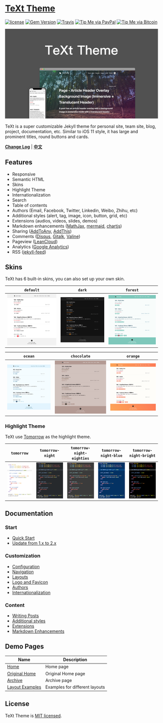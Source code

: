 # [TeXt Theme](https://github.com/shines77/jekyll-theme-text/)

[![license](https://img.shields.io/github/license/kitian616/jekyll-TeXt-theme.svg)](https://github.com/shines77/jekyll-theme-text/blob/master/LICENSE)
[![Gem Version](https://img.shields.io/gem/v/jekyll-text-theme.svg)](https://github.com/shines77/jekyll-theme-text/releases)
[![Travis](https://img.shields.io/travis/kitian616/jekyll-TeXt-theme.svg)](https://travis-ci.org/shines77/jekyll-theme-text)
[![Tip Me via PayPal](https://img.shields.io/badge/PayPal-tip%20me-1462ab.svg?logo=paypal)](https://www.paypal.me/kitian616)
[![Tip Me via Bitcoin](https://img.shields.io/badge/Bitcoin-tip%20me-f7931a.svg?logo=bitcoin)](https://raw.githubusercontent.com/shines77/jekyll-theme-text/master/docs/assets/images/3Fkufxcw2xd8HnaRJBNK4ccdtkUDyyNu4V.jpg)

![TeXt Theme](https://raw.githubusercontent.com/shines77/jekyll-theme-text/master/screenshots/TeXt-home.jpg)

TeXt is a super customizable Jekyll theme for personal site, team site, blog, project, documentation, etc. Similar to iOS 11 style, it has large and prominent titles, round buttons and cards.

**[Change Log](https://github.com/shines77/jekyll-theme-text/blob/master/CHANGELOG.md)** | **[中文](https://github.com/shines77/jekyll-theme-text/blob/master/README-zh.md)**

## Features

- Responsive
- Semantic HTML
- Skins
- Highlight Theme
- Internationalization
- Search
- Table of contents
- Authors (Email, Facebook, Twitter, Linkedin, Weibo, Zhihu, etc)
- Additional styles (alert, tag, image, icon, button, grid, etc)
- Extensions (audios, videos, slides, demos)
- Markdown enhancements ([MathJax](https://www.mathjax.org/), [mermaid](https://mermaidjs.github.io/), [chartjs](http://www.chartjs.org/))
- Sharing ([AddToAny](https://www.addtoany.com/), [AddThis](https://www.addthis.com/))
- Comments ([Disqus](https://disqus.com/), [Gitalk](https://gitalk.github.io/), [Valine](https://valine.js.org/en/))
- Pageview ([LeanCloud](https://leancloud.cn/))
- Analytics ([Google Analytics](https://analytics.google.com/analytics/web/))
- RSS ([jekyll-feed](https://github.com/jekyll/jekyll-feed))

## Skins

TeXt has 6 built-in skins, you can also set up your own skin.

| `default` | `dark` | `forest` |
| --- |  --- | --- |
| ![Default](https://raw.githubusercontent.com/shines77/jekyll-theme-text/master/screenshots/skins_default.jpg) | ![Dark](https://raw.githubusercontent.com/shines77/jekyll-theme-text/master/screenshots/skins_dark.jpg) | ![Forest](https://raw.githubusercontent.com/shines77/jekyll-theme-text/master/screenshots/skins_forest.jpg) |

| `ocean` | `chocolate` | `orange` |
| --- |  --- | --- |
| ![Ocean](https://raw.githubusercontent.com/shines77/jekyll-theme-text/master/screenshots/skins_ocean.jpg) | ![Chocolate](https://raw.githubusercontent.com/shines77/jekyll-theme-text/master/screenshots/skins_chocolate.jpg) | ![Orange](https://raw.githubusercontent.com/shines77/jekyll-theme-text/master/screenshots/skins_orange.jpg) |

### Highlight Theme

TeXt use [Tomorrow](https://github.com/chriskempson/tomorrow-theme) as the highlight theme.

| `tomorrow` | `tomorrow-night` | `tomorrow-night-eighties` | `tomorrow-night-blue` | `tomorrow-night-bright` |
| --- |  --- | --- | --- |  --- |
| ![Tomorrow](https://raw.githubusercontent.com/shines77/jekyll-theme-text/master/screenshots/highlight_tomorrow.png) | ![Tomorrow Night](https://raw.githubusercontent.com/shines77/jekyll-theme-text/master/screenshots/highlight_tomorrow-night.png) | ![Tomorrow Night Eighties](https://raw.githubusercontent.com/shines77/jekyll-theme-text/master/screenshots/highlight_tomorrow-night-eighties.png) | ![Tomorrow Night Blue](https://raw.githubusercontent.com/shines77/jekyll-theme-text/master/screenshots/highlight_tomorrow-night-blue.png) | ![Tomorrow Night Bright](https://raw.githubusercontent.com/shines77/jekyll-theme-text/master/screenshots/highlight_tomorrow-night-bright.png) |

## Documentation

### Start

- [Quick Start](https://tianqi.name/jekyll-TeXt-theme/docs/en/quick-start)
- [Update from 1.x to 2.x](https://tianqi.name/jekyll-TeXt-theme/docs/en/update-from-1-to-2)

### Customization

- [Configuration](https://tianqi.name/jekyll-TeXt-theme/docs/en/configuration)
- [Navigation](https://tianqi.name/jekyll-TeXt-theme/docs/en/navigation)
- [Layouts](https://tianqi.name/jekyll-TeXt-theme/docs/en/layouts)
- [Logo and Favicon](https://tianqi.name/jekyll-TeXt-theme/docs/en/logo-and-favicon)
- [Authors](https://tianqi.name/jekyll-TeXt-theme/docs/en/authors)
- [Internationalization](https://tianqi.name/jekyll-TeXt-theme/docs/en/i18n)

### Content

- [Writing Posts](https://tianqi.name/jekyll-TeXt-theme/docs/en/writing-posts)
- [Additional styles](https://tianqi.name/jekyll-TeXt-theme/docs/en/additional-styles)
- [Extensions](https://tianqi.name/jekyll-TeXt-theme/docs/en/extensions)
- [Markdown Enhancements](https://tianqi.name/jekyll-TeXt-theme/docs/en/markdown-enhancements)

## Demo Pages

| Name | Description |
| --- | --- |
| [Home](https://shines77.github.io/) | Home page |
| [Original Home](https://tianqi.name/jekyll-TeXt-theme/test/) |  Original Home page |
| [Archive](https://tianqi.name/jekyll-TeXt-theme/archive.html) | Archive page |
| [Layout Examples](https://tianqi.name/jekyll-TeXt-theme/samples.html) | Examples for different layouts |

## License

TeXt Theme is [MIT licensed](https://github.com/shines77/jekyll-theme-text/blob/master/LICENSE).